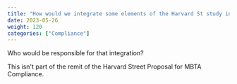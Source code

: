 ```yaml
---
title: "How would we integrate some elements of the Harvard St study into any proposal that was developed by the Select Board Multifamily Planning Committee?"
date: 2023-05-26
weight: 120
categories: ["Compliance"]
---
```

Who would be responsible for that integration?

This isn't part of the remit of the Harvard Street Proposal for MBTA Compliance. 

